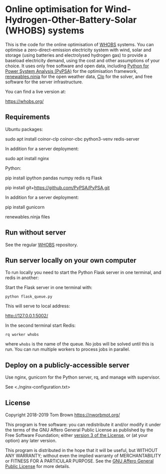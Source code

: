 
# Online optimisation for Wind-Hydrogen-Other-Battery-Solar (WHOBS) systems

This is the code for the online optimisation of
[WHOBS](https://github.com/PyPSA/WHOBS) systems. You can
optimise a zero-direct-emission electricity system with wind, solar
and storage (using batteries and electrolysed hydrogen gas) to provide
a baseload electricity demand, using the cost and other assumptions of
your choice. It uses only free software and open data, including
[Python for Power System Analysis
(PyPSA)](https://github.com/PyPSA/PyPSA) for the optimisation
framework, [renewables.ninja](https://www.renewables.ninja/) for the
open weather data, [Clp](https://projects.coin-or.org/Clp) for the
solver, and free software for the server infrastructure.

You can find a live version at:

<https://whobs.org/>



## Requirements

Ubuntu packages:

sudo apt install coinor-clp coinor-cbc python3-venv redis-server

In addition for a server deployment:

sudo apt install nginx

Python:

pip install ipython pandas numpy redis rq Flask

pip install git+https://github.com/PyPSA/PyPSA.git

In addition for a server deployment:

pip install gunicorn



renewables.ninja files


## Run without server

See the regular [WHOBS](https://github.com/PyPSA/WHOBS) repository.

## Run server locally on your own computer

To run locally you need to start the Python Flask server in one terminal, and redis in another:

Start the Flask server in one terminal with:

`python flask_queue.py`

This will serve to local address:

http://127.0.0.1:5002/

In the second terminal start Redis:

`rq worker whobs`

where `whobs` is the name of the queue. No jobs will be solved until
this is run. You can run multiple workers to process jobs in parallel.


## Deploy on a publicly-accessible server

Use nginx, gunicorn for the Python server, rq, and manage with supervisor.

See <./nginx-configuration.txt>


## License

Copyright 2018-2019 Tom Brown <https://nworbmot.org/>

This program is free software: you can redistribute it and/or modify
it under the terms of the GNU Affero General Public License as
published by the Free Software Foundation; either [version 3 of the
License](LICENSE.txt), or (at your option) any later version.

This program is distributed in the hope that it will be useful, but
WITHOUT ANY WARRANTY; without even the implied warranty of
MERCHANTABILITY or FITNESS FOR A PARTICULAR PURPOSE.  See the [GNU
Affero General Public License](LICENSE.txt) for more details.
